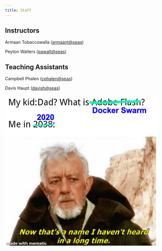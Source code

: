 ```yaml
---
title: Staff
---
```


## Instructors

Armaan Tobaccowalla ([armaant@seas](mailto://armaant@seas.upenn.edu))

Peyton Walters ([pawalt@seas](mailto://pawalt@seas.upenn.edu))

## Teaching Assistants

Campbell Phalen ([cphalen@seas](mailto://cphalen@seas.upenn.edu))

Davis Haupt ([davish@seas](mailto://davish@seas.upenn.edu))

![bad kubernetes meme](/img/obi_wan_swarm.png)
